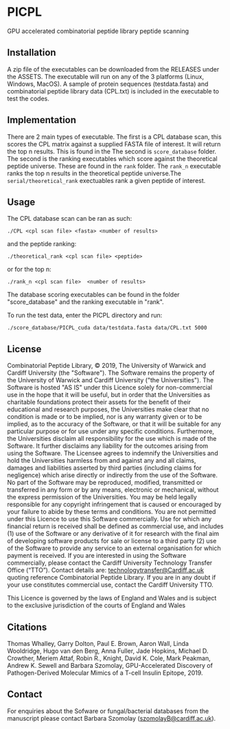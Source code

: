 # PICPL
GPU accelerated combinatorial peptide library peptide scanning

## Installation
A zip file of the executables can be downloaded from the RELEASES under the ASSETS. The executable will run on any of the 3 platforms (Linux, Windows, MacOS). A sample of protein sequences (testdata.fasta) and combinatorial peptide library data
(CPL.txt) is included in the executable to test the codes. 

## Implementation

There are 2 main types of executable. The first is a CPL database scan, this scores the CPL matrix against a supplied FASTA file of interest. It will return the top n results. This is found in the The second is ```score_database``` folder. The second is the ranking executables which score against the theoretical peptide universe. These are found in the ```rank``` folder. The ```rank_n``` executable ranks the top n results in the theoretical peptide universe.The ```serial/theoretical_rank``` exectuables rank a given peptide of interest.

## Usage

The CPL database scan can be ran as such:

```./CPL <cpl scan file> <fasta> <number of results>```

and the peptide ranking:

```./theoretical_rank <cpl scan file> <peptide>```

or for the top n:

```./rank_n <cpl scan file>  <number of results>```

The database scoring executables can be found in the folder "score_database" and the ranking executable in "rank".

To run the test data, enter the PICPL directory and run:

```./score_database/PICPL_cuda data/testdata.fasta data/CPL.txt 5000```

## License
Combinatorial Peptide Library, © 2019, The University of Warwick and Cardiff University (the "Software"). The Software remains the property of the University of Warwick and Cardiff University ("the Universities"). The Software is hosted "AS IS" under this Licence solely for non-commercial use in the hope that it will be useful, but in order that the Universities as charitable foundations protect their assets for the benefit of their educational and research purposes, the Universities make clear that no condition is made or to be implied, nor is any warranty given or to be implied, as to the accuracy of the Software, or that it will be suitable for any particular purpose or for use under any specific conditions. Furthermore, the Universities disclaim all responsibility for the use which is made of the Software. It further disclaims any liability for the outcomes arising from using the Software. The Licensee agrees to indemnify the Universities and hold the Universities harmless from and against any and all claims, damages and liabilities asserted by third parties (including claims for negligence) which arise directly or indirectly from the use of the Software. No part of the Software may be reproduced, modified, transmitted or transferred in any form or by any means, electronic or mechanical, without the express permission of the Universities. You may be held legally responsible for any copyright infringement that is caused or encouraged by your failure to abide by these terms and conditions. You are not permitted under this Licence to use this Software commercially. Use for which any financial return is received shall be defined as commercial use, and includes (1) use of the Software or any derivative of it for research with the final aim of developing software products for sale or license to a third party (2) use of the Software to provide any service to an external organisation for which payment is received. If you are interested in using the Software commercially, please contact the Cardiff University Technology Transfer Office (“TTO”). Contact details are: technologytransfer@Cardiff.ac.uk quoting reference Combinatorial Peptide Library. If you are in any doubt if your use constitutes commercial use, contact the Cardiff University TTO.

This Licence is governed by the laws of England and Wales and is subject to the exclusive jurisdiction of the courts of England and Wales

## Citations
Thomas Whalley, Garry Dolton, Paul E. Brown, Aaron  Wall, Linda Wooldridge, Hugo van den Berg, Anna Fuller, Jade Hopkins, Michael D. Crowther, Meriem Attaf, Robin R., Knight, David K. Cole, Mark Peakman, Andrew K. Sewell and Barbara Szomolay, 
GPU-Accelerated Discovery of Pathogen-Derived Molecular Mimics of a T-cell Insulin Epitope, 2019.

## Contact
For enquiries about the Sofware or fungal/bacterial databases from the manuscript please contact Barbara Szomolay (szomolayB@cardiff.ac.uk).

